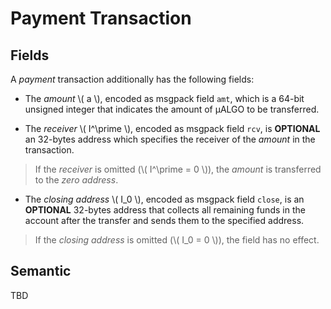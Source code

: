 # Payment Transaction

## Fields

A _payment_ transaction additionally has the following fields:

- The _amount_ \\( a \\), encoded as msgpack field `amt`, which is a 64-bit unsigned
integer that indicates the amount of μALGO to be transferred.

- The _receiver_ \\( I^\prime \\), encoded as msgpack field `rcv`, is **OPTIONAL**
an 32-bytes address which specifies the receiver of the _amount_ in the transaction.

> If the _receiver_ is omitted (\\( I^\prime = 0 \\)), the _amount_ is transferred
> to the _zero address_.

- The _closing address_ \\( I_0 \\), encoded as msgpack field `close`, is an **OPTIONAL**
32-bytes address that collects all remaining funds in the account after the transfer
and sends them to the specified address.

> If the _closing address_ is omitted (\\( I_0 = 0 \\)), the field has no effect.

## Semantic

TBD